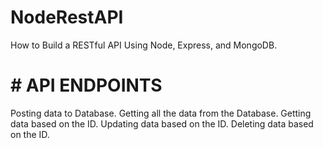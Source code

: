 # NodeRestAPI
How to Build a RESTful API Using Node, Express, and MongoDB.

# # API ENDPOINTS
Posting data to Database.
Getting all the data from the Database.
Getting data based on the ID.
Updating data based on the ID.
Deleting data based on the ID.